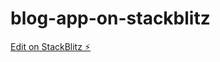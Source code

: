 # blog-app-on-stackblitz

[Edit on StackBlitz ⚡️](https://stackblitz.com/edit/stackblitz-starters-xcswy3)